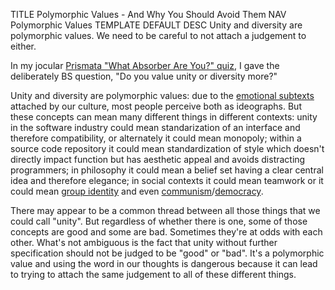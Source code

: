 TITLE Polymorphic Values - And Why You Should Avoid Them
NAV Polymorphic Values
TEMPLATE DEFAULT
DESC Unity and diversity are polymorphic values. We need to be careful to not attach a judgement to either.

In my jocular [Prismata "What Absorber Are You?" quiz](/prismata/absorberquiz), I gave the deliberately BS question, "Do you value unity or diversity more?"

Unity and diversity are polymorphic values: due to the [emotional subtexts](connotations) attached by our culture, most people perceive both as ideographs. But these concepts can mean many different things in different contexts: unity in the software industry could mean standarization of an interface and therefore compatibility, or alternately it could mean monopoly; within a source code repository it could mean standardization of style which doesn't directly impact function but has aesthetic appeal and avoids distracting programmers; in philosophy it could mean a belief set having a clear central idea and therefore elegance; in social contexts it could mean teamwork or it could mean [group identity](/protagonism/group_identity) and even [communism](/protagonism/leftist_economics)/[democracy](/protagonism/anarchism).

There may appear to be a common thread between all those things that we could call "unity". But regardless of whether there is one, some of those concepts are good and some are bad. Sometimes they're at odds with each other. What's not ambiguous is the fact that unity without further specification should not be judged to be "good" or "bad". It's a polymorphic value and using the word in our thoughts is dangerous because it can lead to trying to attach the same judgement to all of these different things.
